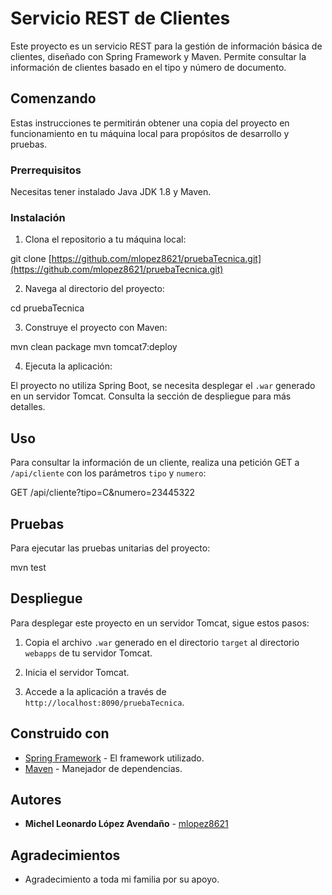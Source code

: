 # Servicio REST de Clientes

Este proyecto es un servicio REST para la gestión de información básica de clientes, diseñado con Spring Framework y Maven. Permite consultar la información de clientes basado en el tipo y número de documento.

## Comenzando

Estas instrucciones te permitirán obtener una copia del proyecto en funcionamiento en tu máquina local para propósitos de desarrollo y pruebas.

### Prerrequisitos

Necesitas tener instalado Java JDK 1.8 y Maven. 

### Instalación

1. Clona el repositorio a tu máquina local:

git clone [https://github.com/mlopez8621/pruebaTecnica.git](https://github.com/mlopez8621/pruebaTecnica.git)

2. Navega al directorio del proyecto:

cd pruebaTecnica

3. Construye el proyecto con Maven:

mvn clean package
mvn tomcat7:deploy

4. Ejecuta la aplicación:

El proyecto no utiliza Spring Boot, se necesita desplegar el `.war` generado en un servidor Tomcat. Consulta la sección de despliegue para más detalles.

## Uso

Para consultar la información de un cliente, realiza una petición GET a `/api/cliente` con los parámetros `tipo` y `numero`:

GET /api/cliente?tipo=C&numero=23445322



## Pruebas

Para ejecutar las pruebas unitarias del proyecto:

mvn test



## Despliegue

Para desplegar este proyecto en un servidor Tomcat, sigue estos pasos:

1. Copia el archivo `.war` generado en el directorio `target` al directorio `webapps` de tu servidor Tomcat.

2. Inicia el servidor Tomcat.

3. Accede a la aplicación a través de `http://localhost:8090/pruebaTecnica`.

## Construido con

- [Spring Framework](https://spring.io/projects/spring-framework) - El framework utilizado.
- [Maven](https://maven.apache.org/) - Manejador de dependencias.

## Autores

- **Michel Leonardo López Avendaño** - [mlopez8621](https://github.com/mlopez8621)

## Agradecimientos

- Agradecimiento a toda mi familia por su apoyo.
